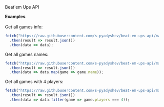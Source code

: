 Beat'em Ups API

<b>Examples</b>
<br/>
<br/>
Get all games info:<br/>
```javascript
fetch("https://raw.githubusercontent.com/s-pyadyshev/beat-em-ups-api/master/db.json")
  .then(result => result.json())
  .then(data => data);
```

Get all games names:<br/>
```javascript
fetch("https://raw.githubusercontent.com/s-pyadyshev/beat-em-ups-api/master/db.json")
  .then(result => result.json())
  .then(data => data.map(game => game.name));
```

Get all games with 4 players:<br/>
```javascript
fetch("https://raw.githubusercontent.com/s-pyadyshev/beat-em-ups-api/master/db.json")
  .then(result => result.json())
  .then(data => data.filter(game => game.players === 4));
```